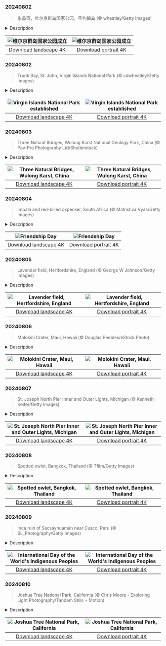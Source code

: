 

### 20240802

> 象鼻湾，维尔京群岛国家公园，圣约翰岛 (© wheatley/Getty Images)

<details>
<summary>Description</summary>

> 1956年，商人兼自然保护主义者劳伦斯·洛克菲勒看到了加勒比海美属维尔京群岛之一圣约翰岛的美景，并意识到必须保护它。时间快进到今天，我们正在庆祝维尔京群岛国家公园成立68周年。这座公园占地约60%的岛屿和5,650英亩的水下土地，是一个活生生的保护范例，这还要归功于洛克菲勒向美国政府捐赠了5,000多英亩的土地。即使在2017年飓风“厄玛”和“玛丽亚”造成破坏之后，公园仍然强势回归，仅2018年就接待了超过10万名游客。公园里有800多种植物，如野生罗望子和世纪树，140种鸟类，如绿颈鹑鸠和绿喉蜂鸟，以及大约50种珊瑚。在礁湾小径上，徒步旅行者可以看到古老的泰诺岩画和甘蔗种植园遗址，展示了该岛的殖民历史。从图中树干湾的水下浮潜小径到马霍湾满是海龟的水域，公园提供了各种各样的海洋冒险活动。
> 
> 
> 
> 

</details>

| ![维尔京群岛国家公园成立](https://cn.bing.com/th?id=OHR.TrunkBay_ZH-CN9268190655_UHD.jpg&pid=hp&w=400&h=224&rs=1&c=4) | ![维尔京群岛国家公园成立](https://cn.bing.com/th?id=OHR.TrunkBay_ZH-CN9268190655_1080x1920.jpg&pid=hp&w=155&h=315&rs=1&c=4) |
|:---------:|:---------:|
| [Download landscape 4K](https://cn.bing.com/th?id=OHR.TrunkBay_ZH-CN9268190655_UHD.jpg) | [Download portrait 4K](https://cn.bing.com/th?id=OHR.TrunkBay_ZH-CN9268190655_1080x1920.jpg) |

### 20240802

> Trunk Bay, St. John, Virgin Islands National Park (© cdwheatley/Getty Images)

<details>
<summary>Description</summary>

> In 1956, businessman and conservationist Laurance Rockefeller saw the beauty of St. John, one of the US Virgin Islands in the Caribbean, and knew it had to be preserved. He donated more than 5,000 acres of land to the National Park Service, and today we're marking the 68th anniversary of Virgin Islands National Park. Covering about 60% of St. John and 5,650 acres of submerged lands, the park boasts stunning white-sand beaches, coral reefs, and historic sites.
> 
> On the Reef Bay Trail, hikers can see ancient Taino petroglyphs and old sugar plantation ruins, showcasing the island's colonial past. From an underwater snorkeling trail in Trunk Bay, pictured here, to Maho Bay's turtle-filled waters, the park offers a diverse array of marine adventures.
> 
> 

</details>

| ![Virgin Islands National Park established](https://cn.bing.com/th?id=OHR.TrunkBay_EN-US6585719799_UHD.jpg&pid=hp&w=400&h=224&rs=1&c=4) | ![Virgin Islands National Park established](https://cn.bing.com/th?id=OHR.TrunkBay_EN-US6585719799_1080x1920.jpg&pid=hp&w=155&h=315&rs=1&c=4) |
|:---------:|:---------:|
| [Download landscape 4K](https://cn.bing.com/th?id=OHR.TrunkBay_EN-US6585719799_UHD.jpg) | [Download portrait 4K](https://cn.bing.com/th?id=OHR.TrunkBay_EN-US6585719799_1080x1920.jpg) |

### 20240803

> Three Natural Bridges, Wulong Karst National Geology Park, China (© Pav-Pro Photography Ltd/Shutterstock)

<details>
<summary>Description</summary>

> Carved by nature over centuries, the Three Natural Bridges tower over a deep gorge in Wulong Karst. This part of China is known for its karst landscape, which includes towering arches, extensive caves, and other rock formations. These limestone bridges are named after three dragons: Tianlong (Sky Dragon), Heilong (Black Dragon), and Qinglong (Azure Dragon), which is the tallest at 922 feet. Visitors can explore the mossy gorge beneath and the wider Wulong Karst National Geology Park, including the 9,337-foot Furong Cave with its huge limestone stalactites. Standing beneath these magnificent natural bridges, you can't help but be humbled by the sheer power of time and nature.
> 
> 
> 
> 

</details>

| ![Three Natural Bridges, Wulong Karst, China](https://cn.bing.com/th?id=OHR.WulongKarst_EN-US6752358338_UHD.jpg&pid=hp&w=400&h=224&rs=1&c=4) | ![Three Natural Bridges, Wulong Karst, China](https://cn.bing.com/th?id=OHR.WulongKarst_EN-US6752358338_1080x1920.jpg&pid=hp&w=155&h=315&rs=1&c=4) |
|:---------:|:---------:|
| [Download landscape 4K](https://cn.bing.com/th?id=OHR.WulongKarst_EN-US6752358338_UHD.jpg) | [Download portrait 4K](https://cn.bing.com/th?id=OHR.WulongKarst_EN-US6752358338_1080x1920.jpg) |

### 20240804

> Impala and red-billed oxpecker, South Africa (© Matrishva Vyas/Getty Images)

<details>
<summary>Description</summary>

> Friendship comes in all shapes and sizes. This impala and the red-billed oxpecker, pictured in South Africa, both get something out of buddying up. The oxpecker gets food by eating ticks from the impala's skin, while the impala gets to stay clean.
> 
> From exchanging friendship bracelets to sharing social media posts and messages, Americans have come up with their own special traditions to appreciate their pals. And this is a good day to reflect on the many ways friendship impacts our lives. The first Sunday of August is Friendship Day. So, let's learn from our homepage duo and reach out to our friends, to catch up on each other's lives or to simply say, 'I appreciate you.'
> 
> 

</details>

| ![Friendship Day](https://cn.bing.com/th?id=OHR.ImpalaOxpecker_EN-US6835989068_UHD.jpg&pid=hp&w=400&h=224&rs=1&c=4) | ![Friendship Day](https://cn.bing.com/th?id=OHR.ImpalaOxpecker_EN-US6835989068_1080x1920.jpg&pid=hp&w=155&h=315&rs=1&c=4) |
|:---------:|:---------:|
| [Download landscape 4K](https://cn.bing.com/th?id=OHR.ImpalaOxpecker_EN-US6835989068_UHD.jpg) | [Download portrait 4K](https://cn.bing.com/th?id=OHR.ImpalaOxpecker_EN-US6835989068_1080x1920.jpg) |

### 20240805

> Lavender field, Hertfordshire, England (© George W Johnson/Getty Images)

<details>
<summary>Description</summary>

> This lavender landscape stretching over fields in the English county of Hertfordshire is the quintessential summer scene. A member of the mint family, lavender has been popular through various civilizations. It was used by the Egyptians for mummification; traces of lavender were discovered in the tomb of Tutankhamun. It was also treasured by the Romans for its healing and cleansing properties.
> 
> Lavender is planted during the spring season, reaching its peak bloom in July. It doesn't just look good, it smells great too, and the scent is said to help people relax. The fragrant oil is a staple in wellness practices, including aromatherapy, where it's used for stress relief, and is a valued ingredient in the perfume industry. This plant is also used in the kitchen, adding a floral touch to dishes and drinks. So, next time you feel stressed let a few drops of lavender essential oil calm you down.
> 
> 

</details>

| ![Lavender field, Hertfordshire, England](https://cn.bing.com/th?id=OHR.HertfordshireLavender_EN-US6911884438_UHD.jpg&pid=hp&w=400&h=224&rs=1&c=4) | ![Lavender field, Hertfordshire, England](https://cn.bing.com/th?id=OHR.HertfordshireLavender_EN-US6911884438_1080x1920.jpg&pid=hp&w=155&h=315&rs=1&c=4) |
|:---------:|:---------:|
| [Download landscape 4K](https://cn.bing.com/th?id=OHR.HertfordshireLavender_EN-US6911884438_UHD.jpg) | [Download portrait 4K](https://cn.bing.com/th?id=OHR.HertfordshireLavender_EN-US6911884438_1080x1920.jpg) |

### 20240806

> Molokini Crater, Maui, Hawaii (© Douglas Peebles/eStock Photo)

<details>
<summary>Description</summary>

> Today we're at Molokini Crater. This pleasant crescent in the Pacific Ocean lies in the 'Alalākeiki Channel between the Hawaiian islands of Maui and Kaho'olawe. The islet is all that remains of a volcano that erupted about 230,000 years ago. According to Hawaiian mythology, Pele the fire goddess was in love with a man named Mo'o. The trouble was that Mo'o was in love with another woman. Pele's revenge was typically violent: She cut her rival in two, her body becoming Molokini, while her head became Pu'u Olai, a cinder cone on Maui.
> 
> Molokini Crater these days is a prime scuba and snorkeling destination; the islet's crescent shape protects divers from waves and currents, allowing them to enjoy the reef. This habitat is home to at least 250 species of fish, including black triggerfish and parrotfish, as well as 38 species of hard coral, and some 100 species of algae. So, come on in, the water's lovely. Just be sure not to anger Pele.
> 
> 

</details>

| ![Molokini Crater, Maui, Hawaii](https://cn.bing.com/th?id=OHR.MolokiniHawaii_EN-US7128254175_UHD.jpg&pid=hp&w=400&h=224&rs=1&c=4) | ![Molokini Crater, Maui, Hawaii](https://cn.bing.com/th?id=OHR.MolokiniHawaii_EN-US7128254175_1080x1920.jpg&pid=hp&w=155&h=315&rs=1&c=4) |
|:---------:|:---------:|
| [Download landscape 4K](https://cn.bing.com/th?id=OHR.MolokiniHawaii_EN-US7128254175_UHD.jpg) | [Download portrait 4K](https://cn.bing.com/th?id=OHR.MolokiniHawaii_EN-US7128254175_1080x1920.jpg) |

### 20240807

> St. Joseph North Pier Inner and Outer Lights, Michigan (© Kenneth Keifer/Getty Images)

<details>
<summary>Description</summary>

> Amid dusky hues, lighthouses mark where a Great Lake meets a river. Two piers were built on Lake Michigan, one either side of the mouth of the St. Joseph River to help protect ships sailing upstream. In the early 20th century, a lighthouse was built at the end of each pier; the St. Joseph North Pier Inner and Outer Lights, pictured here.
> 
> Congress designated August 7 as National Lighthouse Day in 1989 to commemorate the 200th anniversary of the Lighthouse Act and to celebrate these iconic structures. Lighthouses not only mark hazards, and safe entries to harbors; these striking buildings also add a touch of romance to coastal scenes and shine a light onto our maritime history.
> 
> 

</details>

| ![St. Joseph North Pier Inner and Outer Lights, Michigan](https://cn.bing.com/th?id=OHR.MichiganLighthouse_EN-US2082743301_UHD.jpg&pid=hp&w=400&h=224&rs=1&c=4) | ![St. Joseph North Pier Inner and Outer Lights, Michigan](https://cn.bing.com/th?id=OHR.MichiganLighthouse_EN-US2082743301_1080x1920.jpg&pid=hp&w=155&h=315&rs=1&c=4) |
|:---------:|:---------:|
| [Download landscape 4K](https://cn.bing.com/th?id=OHR.MichiganLighthouse_EN-US2082743301_UHD.jpg) | [Download portrait 4K](https://cn.bing.com/th?id=OHR.MichiganLighthouse_EN-US2082743301_1080x1920.jpg) |

### 20240808

> Spotted owlet, Bangkok, Thailand (© Tfilm/Getty Images)

<details>
<summary>Description</summary>

> Could you win a staring contest with this spotted owlet? These primarily nocturnal owls are sometimes mobbed during the day by birds trying to defend their territory from predators. With their piercing yellow eyes, the small owls will stare down intruders, bob their heads, and emit a loud 'chirurrr-chirurrr-chirurrr' screech, sometimes likened to laughter or chuckling.
> 
> Standing around 8 inches tall, speckle-plumed spotted owlets can be found from Iran to Vietnam. This one was photographed in Bangkok, Thailand. They eat insects and small mammals like bats and mice, which they often store to eat later when food is scarce. Spotted owlets flourish in various environments, from semi-deserts, rocky areas, and forests to farmlands and urban areas. While they aren't endangered, the spotted owlet's population is thought to have declined, perhaps owing to loss of habitat and increased urbanization.
> 
> 

</details>

| ![Spotted owlet, Bangkok, Thailand](https://cn.bing.com/th?id=OHR.SpottedOwlet_EN-US7339417169_UHD.jpg&pid=hp&w=400&h=224&rs=1&c=4) | ![Spotted owlet, Bangkok, Thailand](https://cn.bing.com/th?id=OHR.SpottedOwlet_EN-US7339417169_1080x1920.jpg&pid=hp&w=155&h=315&rs=1&c=4) |
|:---------:|:---------:|
| [Download landscape 4K](https://cn.bing.com/th?id=OHR.SpottedOwlet_EN-US7339417169_UHD.jpg) | [Download portrait 4K](https://cn.bing.com/th?id=OHR.SpottedOwlet_EN-US7339417169_1080x1920.jpg) |

### 20240809

> Inca ruin of Sacsayhuamán near Cusco, Peru (© SL_Photography/Getty Images)

<details>
<summary>Description</summary>

> Today we are celebrating the heritage and culture of native populations worldwide. There are some 5,000 Indigenous cultures in 90 countries around the world, from Samoa and Greenland to New Zealand and Nepal. One of the major challenges they face is the loss of their languages: It's estimated that of the 4,000 Indigenous languages in the world, around 2,600 are in danger of becoming extinct.
> 
> In the city of Cusco, Peru, the stone walls of Sacsayhuamán, seen in today's image, murmur tales of the mighty Inca civilization. The Quechua word Sacsayhuamán means 'the place where the hawk is satisfied.' The citadel's walls, which extended over 1,000 feet, were built in the 15th century CE. The boulders used to make them were carved and placed without mortar. After the Inca Empire was defeated at a battle here in 1536, Sacsayhuamán was dismantled by the Spanish and the rest of the structure was covered in earth. It was rediscovered in 1934 when the site was excavated. On this day, let's learn the importance of preserving Indigenous cultures and wisdom, as we honor the Indigenous peoples.
> 
> 

</details>

| ![International Day of the World's Indigenous Peoples](https://cn.bing.com/th?id=OHR.IncaRuinPeru_EN-US1209778539_UHD.jpg&pid=hp&w=400&h=224&rs=1&c=4) | ![International Day of the World's Indigenous Peoples](https://cn.bing.com/th?id=OHR.IncaRuinPeru_EN-US1209778539_1080x1920.jpg&pid=hp&w=155&h=315&rs=1&c=4) |
|:---------:|:---------:|
| [Download landscape 4K](https://cn.bing.com/th?id=OHR.IncaRuinPeru_EN-US1209778539_UHD.jpg) | [Download portrait 4K](https://cn.bing.com/th?id=OHR.IncaRuinPeru_EN-US1209778539_1080x1920.jpg) |

### 20240810

> Joshua Tree National Park, California (© Chris Moore - Exploring Light Photography/Tandem Stills + Motion)

<details>
<summary>Description</summary>

> California's Joshua Tree National Park has a history that began way before it was made a national monument on August 10, 1936. Located where the Mojave and Colorado Deserts meet, it has been home to various cultures for thousands of years. Its earliest known residents were people from the Pinto Culture, who lived here from 8000 to 4000 BCE. Centuries later, this land was inhabited by the native Cahuilla, Serrano, and Chemehuevi peoples. The park's namesake, the Joshua tree, grows in a landscape covering 1,242 square miles. Despite their name, they are not really trees, but rather a kind of succulent. Native to southwest US and northern Mexico, they can grow up to 40 feet tall.
> 
> Today, Joshua Tree National Park invites adventurers to explore its terrain. Whether it's hiking through Hidden Valley, visiting the Cholla Cactus Garden, or marveling at Skull Rock, this national park has a lot to offer. By night, it becomes a stargazer's paradise, as seen in today's image. Whether you seek adventure or a moment of tranquility, Joshua Tree awaits with open skies.
> 
> 

</details>

| ![Joshua Tree National Park, California](https://cn.bing.com/th?id=OHR.JoshuaTreeNP_EN-US1399159741_UHD.jpg&pid=hp&w=400&h=224&rs=1&c=4) | ![Joshua Tree National Park, California](https://cn.bing.com/th?id=OHR.JoshuaTreeNP_EN-US1399159741_1080x1920.jpg&pid=hp&w=155&h=315&rs=1&c=4) |
|:---------:|:---------:|
| [Download landscape 4K](https://cn.bing.com/th?id=OHR.JoshuaTreeNP_EN-US1399159741_UHD.jpg) | [Download portrait 4K](https://cn.bing.com/th?id=OHR.JoshuaTreeNP_EN-US1399159741_1080x1920.jpg) |